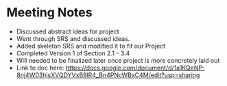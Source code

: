 # Meeting Notes
- Discussed abstract ideas for project
- Went through SRS and discussed ideas.
- Added skeleton SRS and modified it to fit our Project
- Completed Version 1 of Section 2.1 - 3.4
- Will needed to be finalized later once project is more concretely laid out 
- Link to doc here: https://docs.google.com/document/d/1a1KQeNP-8nj4W03hjsXVQDYVxB9lR4_Bn4PNcWBxC4M/edit?usp=sharing

